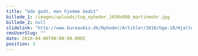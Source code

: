 ```yaml
---
title: "Ude godt, men hjemme bedst"
billede_1: /images/uploads/top_nyheder_1650x800_martinmohr.jpg
billede_2: null
slidelink: "http://www.bureaubiz.dk/Nyheder/Artikler/2016/Uge-10/Hjaltelin-Stahl-opruster-med-ny-topkreativ"
cmsUserSlug: ""
date: 2016-04-06T00:00:00.000Z
position: 3
---
```


